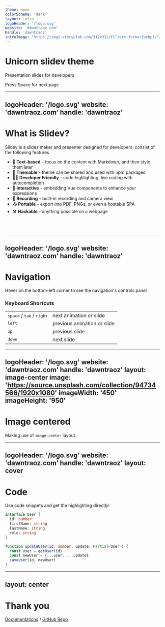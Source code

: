 ```yaml
---
theme: none
colorSchema: 'dark'
layout: intro
logoHeader: '/logo.svg'
website: 'dawntraoz.com'
handle: 'dawntraoz'
introImage: 'https://img2.storyblok.com/312x312/filters:format(webp)/f/79165/400x400/1082ff0d24/dawntraoz-alba-silvente.jpg'
---
```


# Unicorn slidev theme

Presentation slides for developers


<div class="pt-12">
  <span @click="$slidev.nav.next" class="px-2 p-1 rounded cursor-pointer" hover="bg-white bg-opacity-10">
    Press Space for next page <carbon:arrow-right class="inline"/>
  </span>
</div>

---
logoHeader: '/logo.svg'
website: 'dawntraoz.com'
handle: 'dawntraoz'
---

# What is Slidev?

Slidev is a slides maker and presenter designed for developers, consist of the following features
  
- 📝 **Text-based** - focus on the content with Markdown, and then style them later
- 🎨 **Themable** - theme can be shared and used with npm packages
- 🧑‍💻 **Developer Friendly** - code highlighting, live coding with autocompletion
- 🤹 **Interactive** - embedding Vue components to enhance your expressions
- 🎥 **Recording** - built-in recording and camera view
- 📤 **Portable** - export into PDF, PNGs, or even a hostable SPA
- 🛠 **Hackable** - anything possible on a webpage

<br>
<br>

---
logoHeader: '/logo.svg'
website: 'dawntraoz.com'
handle: 'dawntraoz'
---

# Navigation

Hover on the bottom-left corner to see the navigation's controls panel

### Keyboard Shortcuts

|     |     |
| --- | --- |
| <kbd>space</kbd> / <kbd>tab</kbd> / <kbd>right</kbd> | next animation or slide |
| <kbd>left</kbd> | previous animation or slide |
| <kbd>up</kbd> | previous slide |
| <kbd>down</kbd> | next slide |

---
logoHeader: '/logo.svg'
website: 'dawntraoz.com'
handle: 'dawntraoz'
layout: image-center
image: 'https://source.unsplash.com/collection/94734566/1920x1080'
imageWidth: '450'
imageHeight: '950'
---

# Image centered

Making use of `image-center` layout.

---
logoHeader: '/logo.svg'
website: 'dawntraoz.com'
handle: 'dawntraoz'
layout: cover
---

# Code

Use code snippets and get the highlighting directly!

```ts
interface User {
  id: number
  firstName: string
  lastName: string
  role: string
}

function updateUser(id: number, update: Partial<User>) {
  const user = getUser(id)
  const newUser = {...user, ...update}  
  saveUser(id, newUser)
}
```

---
layout: center
---

# Thank you

[Documentations](https://sli.dev) / [GitHub Repo](https://github.com/slidevjs/slidev)
